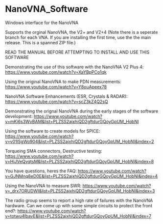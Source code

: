 # NanoVNA_Software

Windows interface for the NanoVNA 

Supports the orginal NanoVNA, the V2+ and V2+4 (Note there is a seperate branch for each VNA. If you are installing the first time, use the the main release.  This is a spanned ZIP file.)

READ THE MANUAL BEFORE ATTEMPTING TO INSTALL AND USE THIS SOFTWARE

Demonstrating the use of this software with the NanoVNA V2 Plus 4: https://www.youtube.com/watch?v=XaYBpPCo1qk

Using the original NanoVNA to make PDN measurements:  https://www.youtube.com/watch?v=Y8ouApeex78

NanoVNA Software Enhancements (ESR, Crystals & RADAR): https://www.youtube.com/watch?v=scZ3kZ4Q2sQ

Demonstrating the orignal NanoVNA during the early stages of the software development: https://www.youtube.com/watch?v=mKi6s3WvBAM&list=PLZSS2ajxhiQD2gftdurGQoyGpUM_HobNI

Using the software to create models for SPICE: https://www.youtube.com/watch?v=v01lSgWo904&list=PLZSS2ajxhiQD2gftdurGQoyGpUM_HobNI&index=2

Torqueing SMA connectors, Destructive testing: https://www.youtube.com/watch?v=HiJVeQvqtsM&list=PLZSS2ajxhiQD2gftdurGQoyGpUM_HobNI&index=8

You have questions, heres the FAQ: https://www.youtube.com/watch?v=GJNMnq8eD0E&list=PLZSS2ajxhiQD2gftdurGQoyGpUM_HobNI&index=4

Using the NanoVNA to measure SWR: https://www.youtube.com/watch?v=_drx7ORUDWI&list=PLZSS2ajxhiQD2gftdurGQoyGpUM_HobNI&index=3

The radio group seems to report a high rate of failures with the NanoVNA hardware. Can we come up with some simple circuits to protect the front end?: https://www.youtube.com/watch?v=totwu4IbavE&list=PLZSS2ajxhiQD2gftdurGQoyGpUM_HobNI&index=7
